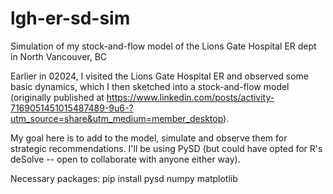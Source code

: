 # lgh-er-sd-sim
Simulation of my stock-and-flow model of the Lions Gate Hospital ER dept in North Vancouver, BC

Earlier in 02024, I visited the Lions Gate Hospital ER and observed some basic dynamics, which I then sketched into a stock-and-flow model (originally published at https://www.linkedin.com/posts/activity-7169051451015487489-9u6-?utm_source=share&utm_medium=member_desktop).

My goal here is to add to the model, simulate and observe them for strategic recommendations. I'll be using PySD (but could have opted for R's deSolve -- open to collaborate with anyone either way).

Necessary packages: pip install pysd numpy matplotlib
